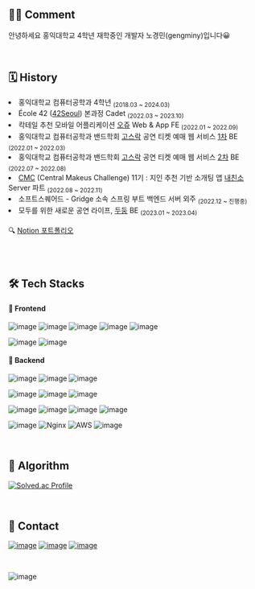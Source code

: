 <div align=left>

  ## 👨‍💻 Comment 

  안녕하세요 홍익대학교 4학년 재학중인 개발자 노경민(gengminy)입니다😀

  <br/>

  ## 🗓 History 

  <div align=left>

  <li>홍익대학교 컴퓨터공학과 4학년 <sub>(2018.03 ~ 2024.03)</sub></li>
    <li>École 42 (<a href="https://42seoul.kr/seoul42/main/view">42Seoul</a>) 본과정 Cadet <sub>(2022.03 ~ 2023.10)</sub></li>
  <li>칵테일 추천 모바일 어플리케이션 <a href="https://github.com/cocktail-Ohzu/Ohzu-FrontEnd">오쥬</a> Web & App FE <sub>(2022.01 ~ 2022.09)</sub></li>
  <li>홍익대학교 컴퓨터공학과 밴드학회 <a href="https://github.com/Gosrock">고스락</a> 공연 티켓 예매 웹 서비스 <a href="https://github.com/Gosrock/Ticket-Backend-21th">1차</a> BE <sub>(2022.01 ~ 2022.03)</sub></li>
  <li>홍익대학교 컴퓨터공학과 밴드학회 <a href="https://github.com/Gosrock">고스락</a> 공연 티켓 예매 웹 서비스 <a href="https://github.com/Gosrock/Ticket-Backend-22th">2차</a> BE <sub>(2022.07 ~ 2022.08)</sub></li>
  <li><a href="https://www.makeus.in">CMC</a> (Central Makeus Challenge) 11기 : 지인 추천 기반 소개팅 앱 <a href="https://github.com/team-tiki-taka/naechinso-server">내친소</a> Server 파트 <sub>(2022.08 ~ 2022.11)</sub></li>
  <li>소프트스퀘어드 - Gridge 소속 스프링 부트 백엔드 서버 외주 <sub>(2022.12 ~ 진행중)</sub></li>
  <li>모두를 위한 새로운 공연 라이프, <a href="https://github.com/Gosrock/DuDoong-Backend">두둥</a> BE <sub>(2023.01 ~ 2023.04)</sub></li>
    <br>
  🔍  <a href="https://gengminy.notion.site/gengminy-7d1375d5388e484f86495ede93a1a55a">Notion 포트폴리오</a>

    
  <br><br>

  ## 🛠 Tech Stacks 

  #### 📌 Frontend
  ![image](https://img.shields.io/badge/HTML5-E34F26?style=flat-square&logo=html5&logoColor=white)
  ![image](https://img.shields.io/badge/CSS3-1572B6?style=flat-square&logo=css3&logoColor=white)
  ![image](	https://img.shields.io/badge/React-20232A?style=flat-square&logo=react&logoColor=61DAFB)
  ![image](https://img.shields.io/badge/JavaScript-323330?style=flat-square&logo=javascript&logoColor=F7DF1E)
  ![image](https://img.shields.io/badge/TypeScript-007ACC?style=flat-square&logo=typescript&logoColor=white)
    
  ![image](https://img.shields.io/badge/Dart-0175C2?style=flat-square&logo=dart&logoColor=white)
  ![image](https://img.shields.io/badge/Flutter-02569B?style=flat-square&logo=flutter&logoColor=white)


  #### 📌 Backend
  ![image](https://img.shields.io/badge/Spring-6DB33F?style=flat-squaree&logo=spring&logoColor=white)
  ![image](https://img.shields.io/badge/Spring_Boot-F2F4F9?style=flat-square&logo=spring-boot)
  ![image](https://img.shields.io/badge/Java-007396?style=flat-square&logo=java&logoColor=white)

  ![image](https://img.shields.io/badge/Node.js-339933?style=flat-square&logo=nodedotjs&logoColor=white)
  ![image](https://img.shields.io/badge/Express.js-000000?style=flat-square&logo=express&logoColor=white)
  ![image](https://img.shields.io/badge/nestjs-E0234E?style=flat-square&logo=nestjs&logoColor=white)

  ![image](https://img.shields.io/badge/MongoDB-4EA94B?style=flat-square&logo=mongodb&logoColor=white)
  ![image](https://img.shields.io/badge/MySQL-005C84?style=flat-square&logo=mysql&logoColor=white)
  ![image](https://img.shields.io/badge/postgres-316192?style=flat-square&logo=postgresql&logoColor=white)
  ![image](https://img.shields.io/badge/firebase-ffca28?style=flat-square&logo=firebase&logoColor=black)

  ![image](https://img.shields.io/badge/Docker-2CA5E0?style=flat-square&logo=docker&logoColor=white)
  ![Nginx](https://img.shields.io/badge/Nginx-%23009639.svg?style=flat-square&logo=nginx&logoColor=white)
  ![AWS](https://img.shields.io/badge/AWS-%23FF9900.svg?style=flat-square&logo=amazon-aws&logoColor=white)
  ![image](	https://img.shields.io/badge/Socket.io-010101?&style=flat-squaree&logo=Socket.io&logoColor=white)
 


  <br/>

  ## 🔑 Algorithm 

  [![Solved.ac Profile](http://mazassumnida.wtf/api/v2/generate_badge?boj=kls1998)](https://solved.ac/kls1998/)



  <br/>

  ## 📩 Contact 

  <a href="https://github.com/gengminy">![image](https://img.shields.io/badge/GitHub-100000?style=flat-square&logo=github&logoColor=white)</a>
  <a href="https://www.instagram.com/gengminy">![image](https://img.shields.io/badge/Instagram-E4405F?style=flat-square&logo=instagram&logoColor=white)</a>
  <a href="https://gengminy.tistory.com/">![image](https://img.shields.io/badge/Tistory-184D66?style=flat-square&logo=Telegraph&logoColor=white)</a>

  <br>

  ![image](https://hits.seeyoufarm.com/api/count/incr/badge.svg?url=https%3A%2F%2Fgithub.com%2Fgengminy1212%2Fhit-counter)

</div>
